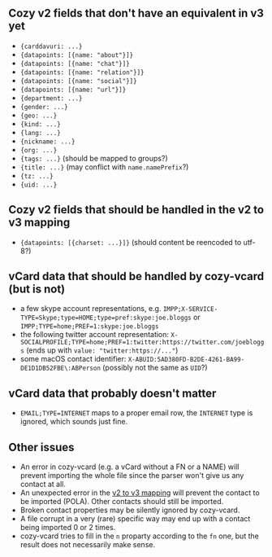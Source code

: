 ## Cozy v2 fields that don't have an equivalent in v3 yet

* `{carddavuri: ...}`
* `{datapoints: [{name: "about"}]}`
* `{datapoints: [{name: "chat"}]}`
* `{datapoints: [{name: "relation"}]}`
* `{datapoints: [{name: "social"}]}`
* `{datapoints: [{name: "url"}]}`
* `{department: ...}`
* `{gender: ...}`
* `{geo: ...}`
* `{kind: ...}`
* `{lang: ...}`
* `{nickname: ...}`
* `{org: ...}`
* `{tags: ...}` (should be mapped to groups?)
* `{title: ...}` (may conflict with `name.namePrefix`?)
* `{tz: ...}`
* `{uid: ...}`

## Cozy v2 fields that should be handled in the v2 to v3 mapping

* `{datapoints: [{charset: ...}]}` (should content be reencoded to utf-8?)

## vCard data that should be handled by cozy-vcard (but is not)

* a few skype account representations, e.g.
  `IMPP;X-SERVICE-TYPE=Skype;type=HOME;type=pref:skype:joe.bloggs` or
  `IMPP;TYPE=home;PREF=1:skype:joe.bloggs`
* the following twitter account representation:
  `X-SOCIALPROFILE;TYPE=home;PREF=1:twitter:https://twitter.com/joebloggs`
  (ends up with `value: "twitter:https://..."`)
* some macOS contact identifier:
  `X-ABUID:5AD380FD-B2DE-4261-BA99-DE1D1DB52FBE\:ABPerson`
  (possibly not the same as `UID`?)

## vCard data that probably doesn't matter

* `EMAIL;TYPE=INTERNET` maps to a proper email row, the `INTERNET` type is
  ignored, which sounds just fine.

## Other issues

* An error in cozy-vcard (e.g. a vCard without a FN or a NAME) will prevent
  importing the whole file since the parser won't give us any contact at all.
* An unexpected error in the [v2 to v3 mapping](./v2tov3.js) will prevent the
  contact to be imported (POLA). Other contacts should still be imported.
* Broken contact properties may be silently ignored by cozy-vcard.
* A file corrupt in a very (rare) specific way may end up with a contact being
  imported 0 or 2 times.
* cozy-vcard tries to fill in the `n` proparty according to the `fn` one, but
  the result does not necessarily make sense.
